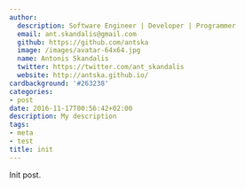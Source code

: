 ```yaml
---
author:
  description: Software Engineer | Developer | Programmer
  email: ant.skandalis@gmail.com
  github: https://github.com/antska
  image: /images/avatar-64x64.jpg
  name: Antonis Skandalis
  twitter: https://twitter.com/ant_skandalis
  website: http://antska.github.io/
cardbackground: '#263238'
categories:
- post
date: 2016-11-17T00:56:42+02:00
description: My description
tags:
- meta
- test
title: init
---
```


Init post.